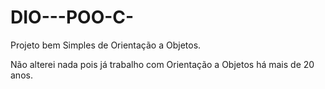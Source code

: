 # DIO---POO-C-

Projeto bem Simples de Orientação a Objetos.

Não alterei nada pois já trabalho com Orientação a Objetos há mais de 20 anos.
